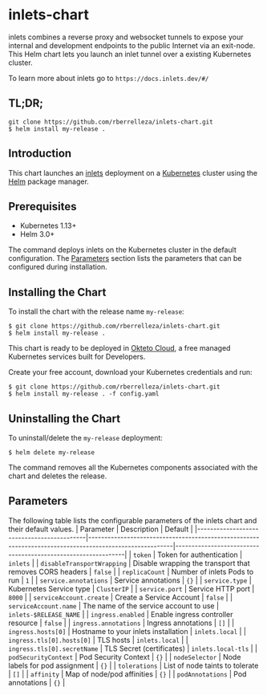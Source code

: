 # inlets-chart

inlets combines a reverse proxy and websocket tunnels to expose your internal and development endpoints to the public Internet via an exit-node. This Helm chart lets you launch an inlet tunnel over a existing Kubernetes cluster.

To learn more about inlets go to `https://docs.inlets.dev/#/`

## TL;DR;

```console
git clone https://github.com/rberrelleza/inlets-chart.git
$ helm install my-release .
```

## Introduction

This chart launches an [inlets](https://github.com/inlets/inlets) deployment on a [Kubernetes](http://kubernetes.io) cluster using the [Helm](https://helm.sh) package manager.

## Prerequisites

- Kubernetes 1.13+
- Helm 3.0+

The command deploys inlets on the Kubernetes cluster in the default configuration. The [Parameters](#parameters) section lists the parameters that can be configured during installation.

## Installing the Chart

To install the chart with the release name `my-release`:

```console
$ git clone https://github.com/rberrelleza/inlets-chart.git
$ helm install my-release .
```

This chart is ready to be deployed in [Okteto Cloud](https://okteto.com), a free managed Kubernetes services built for Developers.

Create your free account, download your Kubernetes credentials and run:

```console
$ git clone https://github.com/rberrelleza/inlets-chart.git
$ helm install my-release . -f config.yaml
```

## Uninstalling the Chart

To uninstall/delete the `my-release` deployment:

```console
$ helm delete my-release
```

The command removes all the Kubernetes components associated with the chart and deletes the release.

## Parameters

The following table lists the configurable parameters of the inlets chart and their default values.
|                 Parameter                 |                                              Description                                               |                           Default                            |
|-------------------------------------------|--------------------------------------------------------------------------------------------------------|--------------------------------------------------------------|
| `token`                                   | Token for authentication                                                                               | `inlets`                                                     |
| `disableTransportWrapping`                | Disable wrapping the transport that removes CORS headers                                               | `false`                                                      |
| `replicaCount`                            | Number of inlets Pods to run                                                                           | `1`                                                          |
| `service.annotations`                     | Service annotations                                                                                    | `{}`                                                         |
| `service.type`                            | Kubernetes Service type                                                                                | `ClusterIP`                                                  |
| `service.port`                            | Service HTTP port                                                                                      | `8000`                                                       |
| `serviceAccount.create`                   | Create a Service Account                                                                               | `false`                                                      |
| `serviceAccount.name`                     | The name of the service account to use                                                                 | `inlets-$RELEASE_NAME`                                       |
| `ingress.enabled`                         | Enable ingress controller resource                                                                     | `false`                                                      |
| `ingress.annotations`                     | Ingress annotations                                                                                    | `[]`                                                         |
| `ingress.hosts[0]`                        | Hostname to your inlets installation                                                                   | `inlets.local`                                               |
| `ingress.tls[0].hosts[0]`                 | TLS hosts                                                                                              | `inlets.local`                                               |
| `ingress.tls[0].secretName`               | TLS Secret (certificates)                                                                              | `inlets.local-tls`                                           |
| `podSecurityContext`                      | Pod Security Context                                                                                   | `{}`                                                         |
| `nodeSelector`                            | Node labels for pod assignment                                                                         | `{}`                                                         |
| `tolerations`                             | List of node taints to tolerate                                                                        | `[]`                                                         |
| `affinity`                                | Map of node/pod affinities                                                                             | `{}`                                                         |
| `podAnnotations`                          | Pod annotations                                                                                        | `{}`                                                         |


